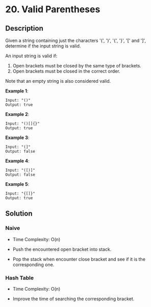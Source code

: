 # 20. Valid Parentheses

## Description

Given a string containing just the characters '(', ')', '{', '}', '[' and ']', determine if the input string is valid.

An input string is valid if:

1. Open brackets must be closed by the same type of brackets.
2. Open brackets must be closed in the correct order.

Note that an empty string is also considered valid.

**Example 1**:

```
Input: "()"
Output: true
```

**Example 2**:

```
Input: "()[]{}"
Output: true
```

**Example 3**:

```
Input: "(]"
Output: false
```

**Example 4**:

```
Input: "([)]"
Output: false
```

**Example 5**:

```
Input: "{[]}"
Output: true
```

## Solution

### Naive

* Time Complexity: O(n)

* Push the encountered open bracket into stack.
* Pop the stack when encounter close bracket and see if it is the corresponding one.

### Hash Table

* Time Complexity: O(n)

* Improve the time of searching the corresponding bracket.